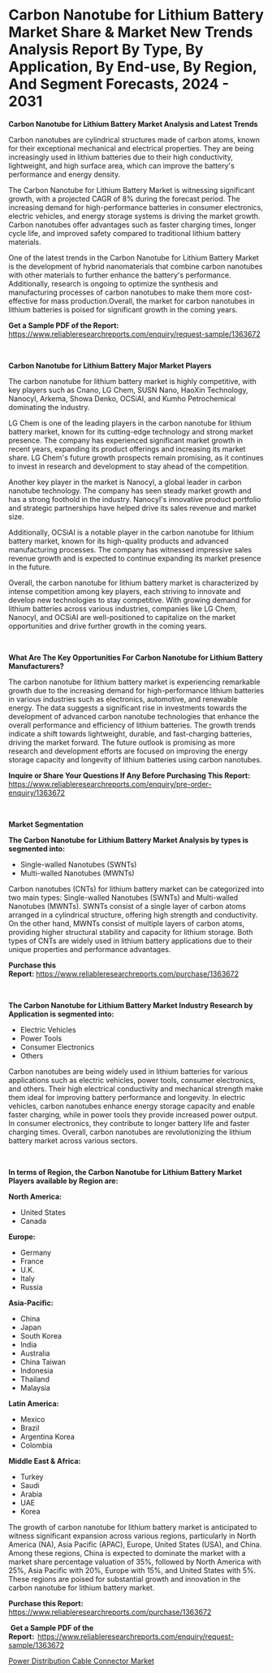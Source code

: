 <p><h1>Carbon Nanotube for Lithium Battery Market Share & Market New Trends Analysis Report By Type, By Application, By End-use, By Region, And Segment Forecasts, 2024 - 2031</h1></p><p><strong>Carbon Nanotube for Lithium Battery Market Analysis and Latest Trends</strong></p>
<p><p>Carbon nanotubes are cylindrical structures made of carbon atoms, known for their exceptional mechanical and electrical properties. They are being increasingly used in lithium batteries due to their high conductivity, lightweight, and high surface area, which can improve the battery's performance and energy density.</p><p>The Carbon Nanotube for Lithium Battery Market is witnessing significant growth, with a projected CAGR of 8% during the forecast period. The increasing demand for high-performance batteries in consumer electronics, electric vehicles, and energy storage systems is driving the market growth. Carbon nanotubes offer advantages such as faster charging times, longer cycle life, and improved safety compared to traditional lithium battery materials.</p><p>One of the latest trends in the Carbon Nanotube for Lithium Battery Market is the development of hybrid nanomaterials that combine carbon nanotubes with other materials to further enhance the battery's performance. Additionally, research is ongoing to optimize the synthesis and manufacturing processes of carbon nanotubes to make them more cost-effective for mass production.Overall, the market for carbon nanotubes in lithium batteries is poised for significant growth in the coming years.</p></p>
<p><strong>Get a Sample PDF of the Report:&nbsp;</strong> <a href="https://www.reliableresearchreports.com/enquiry/request-sample/1363672">https://www.reliableresearchreports.com/enquiry/request-sample/1363672</a></p>
<p>&nbsp;</p>
<p><strong>Carbon Nanotube for Lithium Battery Major Market Players</strong></p>
<p><p>The carbon nanotube for lithium battery market is highly competitive, with key players such as Cnano, LG Chem, SUSN Nano, HaoXin Technology, Nanocyl, Arkema, Showa Denko, OCSiAI, and Kumho Petrochemical dominating the industry.</p><p>LG Chem is one of the leading players in the carbon nanotube for lithium battery market, known for its cutting-edge technology and strong market presence. The company has experienced significant market growth in recent years, expanding its product offerings and increasing its market share. LG Chem's future growth prospects remain promising, as it continues to invest in research and development to stay ahead of the competition.</p><p>Another key player in the market is Nanocyl, a global leader in carbon nanotube technology. The company has seen steady market growth and has a strong foothold in the industry. Nanocyl's innovative product portfolio and strategic partnerships have helped drive its sales revenue and market size.</p><p>Additionally, OCSiAI is a notable player in the carbon nanotube for lithium battery market, known for its high-quality products and advanced manufacturing processes. The company has witnessed impressive sales revenue growth and is expected to continue expanding its market presence in the future.</p><p>Overall, the carbon nanotube for lithium battery market is characterized by intense competition among key players, each striving to innovate and develop new technologies to stay competitive. With growing demand for lithium batteries across various industries, companies like LG Chem, Nanocyl, and OCSiAI are well-positioned to capitalize on the market opportunities and drive further growth in the coming years.</p></p>
<p>&nbsp;</p>
<p><strong>What Are The Key Opportunities For Carbon Nanotube for Lithium Battery Manufacturers?</strong></p>
<p><p>The carbon nanotube for lithium battery market is experiencing remarkable growth due to the increasing demand for high-performance lithium batteries in various industries such as electronics, automotive, and renewable energy. The data suggests a significant rise in investments towards the development of advanced carbon nanotube technologies that enhance the overall performance and efficiency of lithium batteries. The growth trends indicate a shift towards lightweight, durable, and fast-charging batteries, driving the market forward. The future outlook is promising as more research and development efforts are focused on improving the energy storage capacity and longevity of lithium batteries using carbon nanotubes.</p></p>
<p><strong>Inquire or Share Your Questions If Any Before Purchasing This Report:</strong> <a href="https://www.reliableresearchreports.com/enquiry/pre-order-enquiry/1363672">https://www.reliableresearchreports.com/enquiry/pre-order-enquiry/1363672</a></p>
<p>&nbsp;</p>
<p><strong>Market Segmentation</strong></p>
<p><strong>The Carbon Nanotube for Lithium Battery Market Analysis by types is segmented into:</strong></p>
<p><ul><li>Single-walled Nanotubes (SWNTs)</li><li>Multi-walled Nanotubes (MWNTs)</li></ul></p>
<p><p>Carbon nanotubes (CNTs) for lithium battery market can be categorized into two main types: Single-walled Nanotubes (SWNTs) and Multi-walled Nanotubes (MWNTs). SWNTs consist of a single layer of carbon atoms arranged in a cylindrical structure, offering high strength and conductivity. On the other hand, MWNTs consist of multiple layers of carbon atoms, providing higher structural stability and capacity for lithium storage. Both types of CNTs are widely used in lithium battery applications due to their unique properties and performance advantages.</p></p>
<p><strong>Purchase this Report:&nbsp;</strong><a href="https://www.reliableresearchreports.com/purchase/1363672">https://www.reliableresearchreports.com/purchase/1363672</a></p>
<p>&nbsp;</p>
<p><strong>The Carbon Nanotube for Lithium Battery Market Industry Research by Application is segmented into:</strong></p>
<p><ul><li>Electric Vehicles</li><li>Power Tools</li><li>Consumer Electronics</li><li>Others</li></ul></p>
<p><p>Carbon nanotubes are being widely used in lithium batteries for various applications such as electric vehicles, power tools, consumer electronics, and others. Their high electrical conductivity and mechanical strength make them ideal for improving battery performance and longevity. In electric vehicles, carbon nanotubes enhance energy storage capacity and enable faster charging, while in power tools they provide increased power output. In consumer electronics, they contribute to longer battery life and faster charging times. Overall, carbon nanotubes are revolutionizing the lithium battery market across various sectors.</p></p>
<p>&nbsp;</p>
<p><strong>In terms of Region, the Carbon Nanotube for Lithium Battery Market Players available by Region are:</strong></p>
<p>
    <p> <strong> North America: </strong>
        <ul>
            <li>United States</li>
            <li>Canada</li>
        </ul>
        </p> 
    <p> <strong> Europe: </strong>
        <ul>
            <li>Germany</li>
            <li>France</li>
            <li>U.K.</li>
            <li>Italy</li>
            <li>Russia</li>
        </ul>
        </p> 
    <p> <strong> Asia-Pacific: </strong>
        <ul>
            <li>China</li>
            <li>Japan</li>
            <li>South Korea</li>
            <li>India</li>
            <li>Australia</li>
            <li>China Taiwan</li>
            <li>Indonesia</li>
            <li>Thailand</li>
            <li>Malaysia</li>
        </ul>
        </p> 
    <p> <strong> Latin America: </strong>
        <ul>
            <li>Mexico</li>
            <li>Brazil</li>
            <li>Argentina Korea</li>
            <li>Colombia</li>
        </ul>
        </p> 
    <p> <strong> Middle East & Africa: </strong>
        <ul>
            <li>Turkey</li>
            <li>Saudi</li>
            <li>Arabia</li>
            <li>UAE</li>
            <li>Korea</li>
        </ul>
    </p>
    </p>
<p><p>The growth of carbon nanotube for lithium battery market is anticipated to witness significant expansion across various regions, particularly in North America (NA), Asia Pacific (APAC), Europe, United States (USA), and China. Among these regions, China is expected to dominate the market with a market share percentage valuation of 35%, followed by North America with 25%, Asia Pacific with 20%, Europe with 15%, and United States with 5%. These regions are poised for substantial growth and innovation in the carbon nanotube for lithium battery market.</p></p>
<p><strong>Purchase this Report: </strong><a href="https://www.reliableresearchreports.com/purchase/1363672">https://www.reliableresearchreports.com/purchase/1363672</a></p>
<p>&nbsp;<strong>Get a Sample PDF of the Report:&nbsp;&nbsp;</strong><a href="https://www.reliableresearchreports.com/enquiry/request-sample/1363672">https://www.reliableresearchreports.com/enquiry/request-sample/1363672</a></p>
<p><strong></strong></p>
<p><p><a href="https://cautious-neon-760.notion.site/Power-Distribution-Cable-Connector-Market-A-Comprehensive-Report-of-its-Market-Share-Growth-Trend-f7b2000f70a24df29f09e0a59e05fed1">Power Distribution Cable Connector Market</a></p></p>